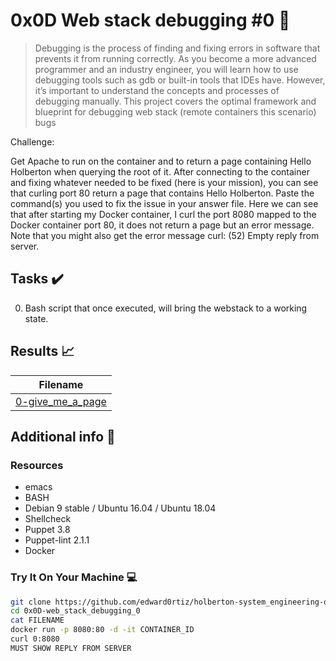 # 0x0D Web stack debugging #0 :wrench:

> Debugging is the process of finding and fixing errors in software that prevents it from running correctly. As you become a more advanced programmer and an industry engineer, you will learn how to use debugging tools such as gdb or built-in tools that IDEs have. However, it’s important to understand the concepts and processes of debugging manually. This project covers the optimal framework and blueprint for debugging web stack (remote containers this scenario) bugs

Challenge:

Get Apache to run on the container and to return a page containing Hello Holberton when querying the root of it. After connecting to the container and fixing whatever needed to be fixed (here is your mission), you can see that curling port 80 return a page that contains Hello Holberton. Paste the command(s) you used to fix the issue in your answer file.
Here we can see that after starting my Docker container, I curl the port 8080 mapped to the Docker container port 80, it does not return a page but an error message. Note that you might also get the error message curl: (52) Empty reply from server.


## Tasks :heavy_check_mark:

0. Bash script that once executed, will bring the webstack to a working state.


## Results :chart_with_upwards_trend:

| Filename |
| ------ |
| [0-give_me_a_page](https://github.com/edward0rtiz/holberton-system_engineering-devops/blob/master/0x0D-web_stack_debugging_0/0-give_me_a_page)|

## Additional info :construction:
### Resources

- emacs
- BASH
- Debian 9 stable / Ubuntu 16.04 / Ubuntu 18.04 
- Shellcheck
- Puppet 3.8
- Puppet-lint 2.1.1
- Docker

### Try It On Your Machine :computer:
```bash
git clone https://github.com/edward0rtiz/holberton-system_engineering-devops.git
cd 0x0D-web_stack_debugging_0
cat FILENAME
docker run -p 8080:80 -d -it CONTAINER_ID
curl 0:8080
MUST SHOW REPLY FROM SERVER

```
